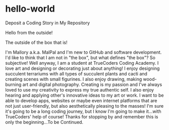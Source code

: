 # hello-world
Deposit a Coding Story in My Repository 

Hello from the outside! 

The outside of the box that is!

I'm Mallory a.k.a. MalPal and I'm new to GitHub and software development. I'd like to think that I am not in "the box", but what defines "the box"? So subjective! Well anyway, I am a student at TrueCoders Coding Academy. I love art and designing or decorating just about anything! I enjoy designing succulent terrariums with all types of succulent plants and cacti and creating scenes with small figurines. I also enjoy drawing, making wood-burning art and digital photography. Creating is my passion and I've always loved to use my creativity to express my true authentic self. I also enjoy hearing and applying other's innovative ideas to my art or work. I want to be able to develop apps, websites or maybe even internet platforms that are not just user-friendly, but also aesthetically pleasing to the masses! I'm sure it's going to be a long coding journey, but I know I'm going to make it...with TrueCoders' help of course! Thanks for stopping by and remember this is only the beginning...To be Continued. 
